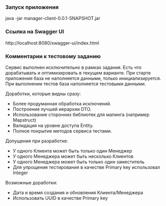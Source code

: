### Запуск приложения

java -jar manager-client-0.0.1-SNAPSHOT.jar

### Ссылка на Swagger UI

http://localhost:8080/swagger-ui/index.html

### Комментарии к тестовому заданию

Сервис выполнен исключительно в рамках задания.
Есть что дорабатывать и оптимизировать в текущем варианте.
При старте приложения база не наполняется данными, только инициализируется.
При выполнении тестов база наполняется тестовыми данными.

Доработки, которые видны сразу:
* Более продуманная обработка исключений.
* Построение лучшей иерархии DTO.
* Использование сторонних библиотек для мапинга (например Mapstruct)
* Валидация на уровне доступа Entity.
* Полное покрытие методов сервиса тестами.

Допущения при разработке:
* У одного Клиента может быть только один Менеджер
* У одного Менеджера может быть несколько Клиентов
* У одного Менеджера может быть только один заместитель
* Для упрощения тестирования в качестве Primary key использовал Integer

Возможные доработки:
* Дата и время создания и обновления Клиента/Менеджера
* Использовать UUID в качестве Primary key


